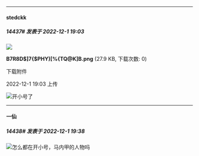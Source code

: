 

*****

####  stedckk  
##### 14437#       发表于 2022-12-1 19:03

<img src="https://img.saraba1st.com/forum/202212/01/190311f5mbyff42exllcfj.png" referrerpolicy="no-referrer">

<strong>B7R8D$]7{$PHY)[%{TQ@K]B.png</strong> (27.9 KB, 下载次数: 0)

下载附件

2022-12-1 19:03 上传

<img src="https://static.saraba1st.com/image/smiley/face2017/067.png" referrerpolicy="no-referrer">开小号了



*****

####  一仙  
##### 14438#       发表于 2022-12-1 19:38

<img src="https://static.saraba1st.com/image/smiley/face2017/067.png" referrerpolicy="no-referrer">怎么都在开小号，马内甲的人物吗

